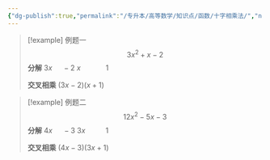 ```yaml
---
{"dg-publish":true,"permalink":"/专升本/高等数学/知识点/函数/十字相乘法/","noteIcon":""}
---
```


> [!example] 例题一
> $$3x^2+x-2$$
> **分解**
> $3x\quad\; -2$
> $x\quad\quad\quad1$
> 
> **交叉相乘**
> $(3x-2)(x+1)$

> [!example] 例题二
> $$12x^2-5x-3$$
> **分解**
> $4x\quad\; -3$
> $3x\quad\quad\;\;1$
> 
> **交叉相乘**
> $(4x-3)(3x+1)$